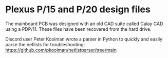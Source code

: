 # Plexus P/15 and P/20 design files

The mainboard PCB was designed with an old CAD suite called Calay CAD using a PDP/11. These files have been recovered from the hard drive.

Discord user Peter Kooiman wrote a parser in Python to quickly and easily parse the netlists for troubleshooting:
https://github.com/pkooiman/netlistparser/tree/main
